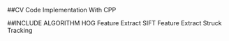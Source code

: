 ##CV Code Implementation With CPP

##INCLUDE ALGORITHM
	HOG Feature Extract
	SIFT Feature Extract
	Struck Tracking

